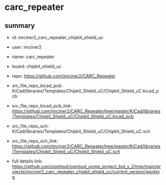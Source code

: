 # carc_repeater
 
## summary 
* id: imciner2_carc_repeater_chipkit_shield_uc
* user: imciner2
* name: carc_repeater
* board: chipkit_shield_uc
* repo: https://github.com/imciner2/CARC_Repeater
* src_file_repo_kicad_pcb: KiCad/libraries/Templates/Chipkit_Shield_uC/Chipkit_Shield_uC.kicad_pcb
* src_file_repo_kicad_pcb_link: https://github.com/imciner2/CARC_Repeater/tree/master/KiCad/libraries/Templates/Chipkit_Shield_uC/Chipkit_Shield_uC.kicad_pcb


* src_file_repo_sch: KiCad/libraries/Templates/Chipkit_Shield_uC/Chipkit_Shield_uC.sch
* src_file_repo_sch_link: https://github.com/imciner2/CARC_Repeater/tree/master/KiCad/libraries/Templates/Chipkit_Shield_uC/Chipkit_Shield_uC.sch
* full details link: https://github.com/oomlout/oomlout_oomp_project_bot_v_2/tree/main/projects/imciner2_carc_repeater_chipkit_shield_uc/current_version/working  






